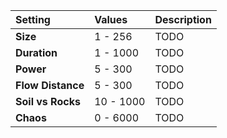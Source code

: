 | Setting           | Values    | Description |
| :---------------- | :-------- | :---------- |
| **Size**          | 1 - 256   | TODO        |
| **Duration**      | 1 - 1000  | TODO        |
| **Power**         | 5 - 300   | TODO        |
| **Flow Distance** | 5 - 300   | TODO        |
| **Soil vs Rocks** | 10 - 1000 | TODO        |
| **Chaos**         | 0 - 6000  | TODO        |






<!--examples-->
